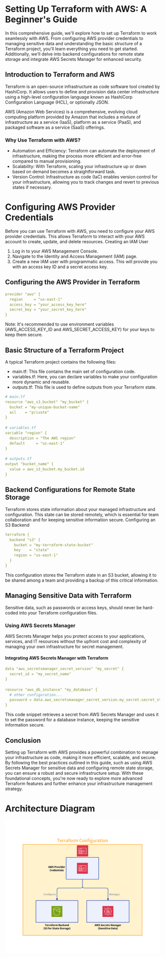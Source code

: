 # Setting Up Terraform with AWS: A Beginner's Guide

In this comprehensive guide, we'll explore how to set up Terraform to work seamlessly with AWS. From configuring AWS provider credentials to managing sensitive data and understanding the basic structure of a Terraform project, you'll learn everything you need to get started. Additionally, we'll delve into backend configurations for remote state storage and integrate AWS Secrets Manager for enhanced security.


## Introduction to Terraform and AWS

Terraform is an open-source infrastructure as code software tool created by HashiCorp. It allows users to define and provision data center infrastructure using a high-level configuration language known as HashiCorp Configuration Language (HCL), or optionally JSON.

AWS (Amazon Web Services) is a comprehensive, evolving cloud computing platform provided by Amazon that includes a mixture of infrastructure as a service (IaaS), platform as a service (PaaS), and packaged software as a service (SaaS) offerings.

### Why Use Terraform with AWS?

  - Automation and Efficiency: Terraform can automate the deployment of infrastructure, making the process more efficient and error-free compared to manual provisioning.
  - Scalability: With Terraform, scaling your infrastructure up or down based on demand becomes a straightforward task.
  - Version Control: Infrastructure as code (IaC) enables version control for your infrastructure, allowing you to track changes and revert to previous states if necessary.

# Configuring AWS Provider Credentials

Before you can use Terraform with AWS, you need to configure your AWS provider credentials. This allows Terraform to interact with your AWS account to create, update, and delete resources.
Creating an IAM User

  1. Log in to your AWS Management Console.
  2. Navigate to the Identity and Access Management (IAM) page.
  3. Create a new IAM user with programmatic access. This will provide you with an access key ID and a secret access key.

## Configuring the AWS Provider in Terraform

```yaml
provider "aws" {
  region     = "us-east-1"
  access_key = "your_access_key_here"
  secret_key = "your_secret_key_here"
}
```

Note: It's recommended to use environment variables (AWS_ACCESS_KEY_ID and AWS_SECRET_ACCESS_KEY) for your keys to keep them secure.

## Basic Structure of a Terraform Project

A typical Terraform project contains the following files:

  - main.tf: This file contains the main set of configuration code.
  - variables.tf: Here, you can declare variables to make your configuration more dynamic and reusable.
  - outputs.tf: This file is used to define outputs from your Terraform state.

```yaml
# main.tf
resource "aws_s3_bucket" "my_bucket" {
  bucket = "my-unique-bucket-name"
  acl    = "private"
}

# variables.tf
variable "region" {
  description = "The AWS region"
  default     = "us-east-1"
}

# outputs.tf
output "bucket_name" {
  value = aws_s3_bucket.my_bucket.id
}
```

## Backend Configurations for Remote State Storage

Terraform stores state information about your managed infrastructure and configuration. This state can be stored remotely, which is essential for team collaboration and for keeping sensitive information secure.
Configuring an S3 Backend

```yaml
terraform {
  backend "s3" {
    bucket = "my-terraform-state-bucket"
    key    = "state"
    region = "us-east-1"
  }
}
```

This configuration stores the Terraform state in an S3 bucket, allowing it to be shared among a team and providing a backup of this critical information.

## Managing Sensitive Data with Terraform

Sensitive data, such as passwords or access keys, should never be hard-coded into your Terraform configuration files.

### Using AWS Secrets Manager

AWS Secrets Manager helps you protect access to your applications, services, and IT resources without the upfront cost and complexity of managing your own infrastructure for secret management.

#### Integrating AWS Secrets Manager with Terraform

```yaml
data "aws_secretsmanager_secret_version" "my_secret" {
  secret_id = "my_secret_name"
}

resource "aws_db_instance" "my_database" {
  # other configuration...
  password = data.aws_secretsmanager_secret_version.my_secret.secret_string
}
```

This code snippet retrieves a secret from AWS Secrets Manager and uses it to set the password for a database instance, keeping the sensitive information secure.

## Conclusion

Setting up Terraform with AWS provides a powerful combination to manage your infrastructure as code, making it more efficient, scalable, and secure. By following the best practices outlined in this guide, such as using AWS Secrets Manager for sensitive data and configuring remote state storage, you can ensure a robust and secure infrastructure setup. With these foundational concepts, you're now ready to explore more advanced Terraform features and further enhance your infrastructure management strategy.

# Architecture Diagram
![alt text](02.png)